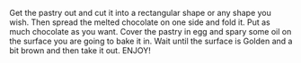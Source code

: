 Get the pastry out and cut it into a rectangular shape or any shape you wish.
Then spread the melted chocolate on one side and fold it. Put as much chocolate as you want.
Cover the pastry in egg and spary some oil on the surface you are going to bake it in. Wait until the surface is Golden and a bit brown and then take it out.
ENJOY!